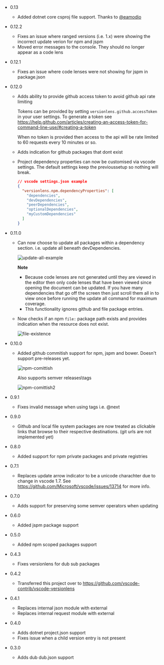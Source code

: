 - 0.13
  - Added dotnet core csproj file support. Thanks to [@eamodio](https://github.com/eamodio)

- 0.12.2
  - Fixes an issue where ranged versions (i.e. 1.x) were showing the incorrect update verion for npm and jspm
  - Moved error messages to the console. They should no longer appear as a code lens

- 0.12.1
  - Fixes an issue where code lenses were not showing for jspm in package.json
  
- 0.12.0

  - Adds ability to provide github access token to avoid github api rate limiting

    Tokens can be provided by setting `versionlens.github.accessToken` in your user settings. To generate a token see https://help.github.com/articles/creating-an-access-token-for-command-line-use/#creating-a-token

    When no token is provided then access to the api will be rate limited to 60 requests every 10 minutes or so.

  - Adds indication for github packages that dont exist

  - Project dependency properties can now be customised via vscode settings. The default settings keep the previoussetup so nothing will break.

    ```json
    // vscode settings.json example
    {
      "versionlens.npm.dependencyProperties": [
        "dependencies",
        "devDependencies",
        "peerDependencies",
        "optionalDependencies",
        "myCustomDependencies"
      ]
    }
    ```

- 0.11.0
  - Can now choose to update all packages within a dependency section. i.e. update all beneath devDependencies.

    ![update-all-example](https://cloud.githubusercontent.com/assets/1727302/20415826/c7244f98-ad32-11e6-9c25-ada420828d8c.gif)

    **Note**

      - Because code lenses are not generated until they are viewed in the editor then only code lenses that have been viewed since opening the document can be updated. 
        If you have many dependencies that go off the screen then just scroll them all in to view once before running the update all command for maximum coverage.
      - This functionality ignores github and file package entries.

  - Now checks if an npm `file:` package path exists and provides indication when the resource does not exist.

    ![file-existence](https://cloud.githubusercontent.com/assets/1727302/20415939/7b1843d8-ad33-11e6-8444-bc4ae6d8e555.gif)

- 0.10.0
  - Added github commitish support for npm, jspm and bower. Doesn't support pre-releases yet.

    ![npm-comittish](https://cloud.githubusercontent.com/assets/1727302/20376535/69a638a8-ac7f-11e6-8408-857759c21106.gif)

    Also supports semver releases\tags 

    ![npm-comittish2](https://cloud.githubusercontent.com/assets/1727302/20376610/1669b59c-ac80-11e6-9415-94ed83066f0b.gif)

- 0.9.1
  - Fixes invalid message when using tags i.e. @next

- 0.9.0
  - Github and local file system packages are now treated as clickable links that browse to their respective destinations. (git urls are not implemented yet)

- 0.8.0
  - Added support for npm private packages and private registries

- 0.7.1
  - Replaces update arrow indicator to be a unicode charachter due to change in vscode 1.7. See https://github.com/Microsoft/vscode/issues/13714 for more info.

- 0.7.0
  - Adds support for preserving some semver operators when updating

- 0.6.0
  - Added jspm package support

- 0.5.0
  - Added npm scoped packages support

- 0.4.3
  - Fixes versionlens for dub sub packages

- 0.4.2
  - Transferred this project over to https://github.com/vscode-contrib/vscode-versionlens

- 0.4.1
  - Replaces internal json module with external
  - Replaces internal request module with external

- 0.4.0
  - Adds dotnet project.json support
  - Fixes issue when a child version entry is not present

- 0.3.0
  - Adds dub dub.json support